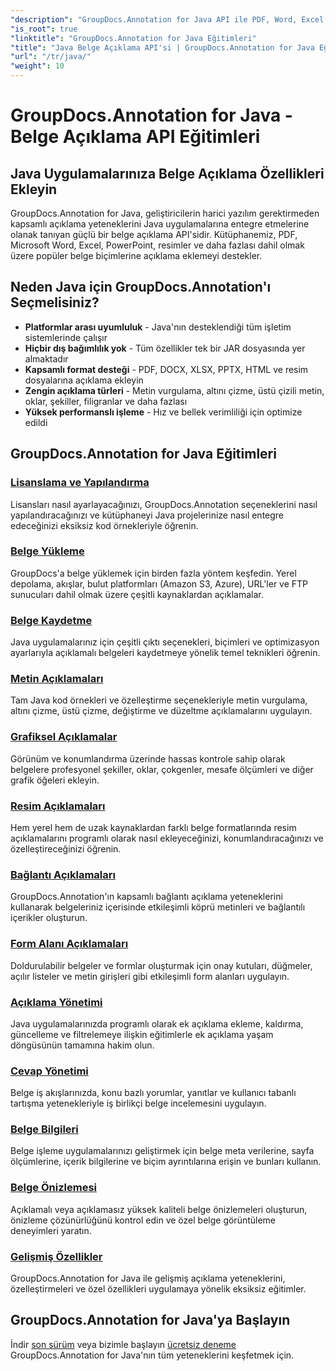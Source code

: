 ```yaml
---
"description": "GroupDocs.Annotation for Java API ile PDF, Word, Excel ve PowerPoint belgelerine açıklama eklemeyi öğrenin. Adım adım entegrasyon eğitimleri ve kod örnekleri."
"is_root": true
"linktitle": "GroupDocs.Annotation for Java Eğitimleri"
"title": "Java Belge Açıklama API'si | GroupDocs.Annotation for Java Eğitimleri ve Örnekleri"
"url": "/tr/java/"
"weight": 10
---
```


# GroupDocs.Annotation for Java - Belge Açıklama API Eğitimleri

## Java Uygulamalarınıza Belge Açıklama Özellikleri Ekleyin

GroupDocs.Annotation for Java, geliştiricilerin harici yazılım gerektirmeden kapsamlı açıklama yeteneklerini Java uygulamalarına entegre etmelerine olanak tanıyan güçlü bir belge açıklama API'sidir. Kütüphanemiz, PDF, Microsoft Word, Excel, PowerPoint, resimler ve daha fazlası dahil olmak üzere popüler belge biçimlerine açıklama eklemeyi destekler.

## Neden Java için GroupDocs.Annotation'ı Seçmelisiniz?

- **Platformlar arası uyumluluk** - Java'nın desteklendiği tüm işletim sistemlerinde çalışır
- **Hiçbir dış bağımlılık yok** - Tüm özellikler tek bir JAR dosyasında yer almaktadır
- **Kapsamlı format desteği** - PDF, DOCX, XLSX, PPTX, HTML ve resim dosyalarına açıklama ekleyin
- **Zengin açıklama türleri** - Metin vurgulama, altını çizme, üstü çizili metin, oklar, şekiller, filigranlar ve daha fazlası
- **Yüksek performanslı işleme** - Hız ve bellek verimliliği için optimize edildi

## GroupDocs.Annotation for Java Eğitimleri

### [Lisanslama ve Yapılandırma](./licensing-and-configuration)
Lisansları nasıl ayarlayacağınızı, GroupDocs.Annotation seçeneklerini nasıl yapılandıracağınızı ve kütüphaneyi Java projelerinize nasıl entegre edeceğinizi eksiksiz kod örnekleriyle öğrenin.

### [Belge Yükleme](./document-loading)
GroupDocs'a belge yüklemek için birden fazla yöntem keşfedin. Yerel depolama, akışlar, bulut platformları (Amazon S3, Azure), URL'ler ve FTP sunucuları dahil olmak üzere çeşitli kaynaklardan açıklamalar.

### [Belge Kaydetme](./document-saving)
Java uygulamalarınız için çeşitli çıktı seçenekleri, biçimleri ve optimizasyon ayarlarıyla açıklamalı belgeleri kaydetmeye yönelik temel teknikleri öğrenin.

### [Metin Açıklamaları](./text-annotations)
Tam Java kod örnekleri ve özelleştirme seçenekleriyle metin vurgulama, altını çizme, üstü çizme, değiştirme ve düzeltme açıklamalarını uygulayın.

### [Grafiksel Açıklamalar](./graphical-annotations)
Görünüm ve konumlandırma üzerinde hassas kontrole sahip olarak belgelere profesyonel şekiller, oklar, çokgenler, mesafe ölçümleri ve diğer grafik öğeleri ekleyin.

### [Resim Açıklamaları](./image-annotations)
Hem yerel hem de uzak kaynaklardan farklı belge formatlarında resim açıklamalarını programlı olarak nasıl ekleyeceğinizi, konumlandıracağınızı ve özelleştireceğinizi öğrenin.

### [Bağlantı Açıklamaları](./link-annotations)
GroupDocs.Annotation'ın kapsamlı bağlantı açıklama yeteneklerini kullanarak belgeleriniz içerisinde etkileşimli köprü metinleri ve bağlantılı içerikler oluşturun.

### [Form Alanı Açıklamaları](./form-field-annotations)
Doldurulabilir belgeler ve formlar oluşturmak için onay kutuları, düğmeler, açılır listeler ve metin girişleri gibi etkileşimli form alanları uygulayın.

### [Açıklama Yönetimi](./annotation-management)
Java uygulamalarınızda programlı olarak ek açıklama ekleme, kaldırma, güncelleme ve filtrelemeye ilişkin eğitimlerle ek açıklama yaşam döngüsünün tamamına hakim olun.

### [Cevap Yönetimi](./reply-management)
Belge iş akışlarınızda, konu bazlı yorumlar, yanıtlar ve kullanıcı tabanlı tartışma yetenekleriyle iş birlikçi belge incelemesini uygulayın.

### [Belge Bilgileri](./document-information)
Belge işleme uygulamalarınızı geliştirmek için belge meta verilerine, sayfa ölçümlerine, içerik bilgilerine ve biçim ayrıntılarına erişin ve bunları kullanın.

### [Belge Önizlemesi](./document-preview)
Açıklamalı veya açıklamasız yüksek kaliteli belge önizlemeleri oluşturun, önizleme çözünürlüğünü kontrol edin ve özel belge görüntüleme deneyimleri yaratın.

### [Gelişmiş Özellikler](./advanced-features)
GroupDocs.Annotation for Java ile gelişmiş açıklama yeteneklerini, özelleştirmeleri ve özel özellikleri uygulamaya yönelik eksiksiz eğitimler.

## GroupDocs.Annotation for Java'ya Başlayın

İndir [son sürüm](https://releases.groupdocs.com/annotation/java/) veya bizimle başlayın [ücretsiz deneme](https://releases.groupdocs.com/annotation/java/) GroupDocs.Annotation for Java'nın tüm yeteneklerini keşfetmek için.